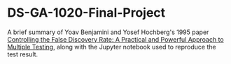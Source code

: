 # DS-GA-1020-Final-Project

A brief summary of Yoav Benjamini and Yosef Hochberg's 1995 paper [Controlling the False Discovery Rate: A Practical and Powerful Approach to Multiple Testing](https://rss.onlinelibrary.wiley.com/doi/10.1111/j.2517-6161.1995.tb02031.x), along with the Jupyter notebook used to reproduce the test result.
